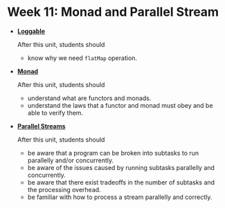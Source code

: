 # Week 11: Monad and Parallel Stream

<div class="grid cards" markdown>

- [**Loggable**](../35-logger.md)

    After this unit, students should

    - know why we need `flatMap` operation.

- [**Monad**](../36-monad.md)

    After this unit, students should

    - understand what are functors and monads.
    - understand the laws that a functor and monad must obey and be able to verify them.

- [**Parallel Streams**](../37-parallel.md)

    After this unit, students should

    - be aware that a program can be broken into subtasks to run parallelly and/or concurrently.
    - be aware of the issues caused by running subtasks parallelly and concurrently.
    - be aware that there exist tradeoffs in the number of subtasks and the processing overhead.
    - be familiar with how to process a stream parallelly and correctly.

</div>
